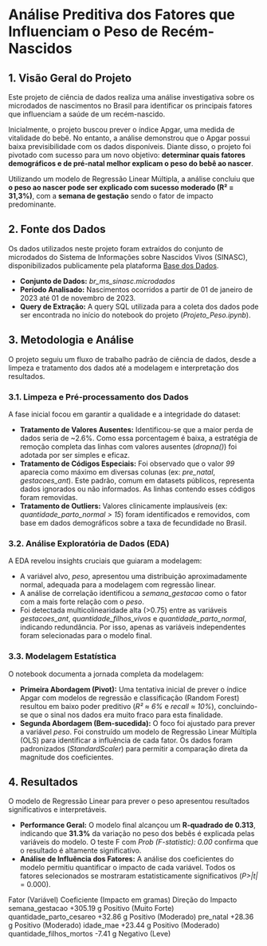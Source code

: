 # Análise Preditiva dos Fatores que Influenciam o Peso de Recém-Nascidos

## 1. Visão Geral do Projeto
Este projeto de ciência de dados realiza uma análise investigativa sobre os microdados de nascimentos no Brasil para identificar os principais fatores que influenciam a saúde de um recém-nascido.

Inicialmente, o projeto buscou prever o índice Apgar, uma medida de vitalidade do bebê. No entanto, a análise demonstrou que o Apgar possui baixa previsibilidade com os dados disponíveis. Diante disso, o projeto foi pivotado com sucesso para um novo objetivo: **determinar quais fatores demográficos e de pré-natal melhor explicam o peso do bebê ao nascer**.

Utilizando um modelo de Regressão Linear Múltipla, a análise concluiu que **o peso ao nascer pode ser explicado com sucesso moderado (R² = 31,3%)**, com a **semana de gestação** sendo o fator de impacto predominante.

## 2. Fonte dos Dados
Os dados utilizados neste projeto foram extraídos do conjunto de microdados do Sistema de Informações sobre Nascidos Vivos (SINASC), disponibilizados publicamente pela plataforma [Base dos Dados](https://basedosdados.org/).

- **Conjunto de Dados:** *br_ms_sinasc.microdados*
- **Período Analisado:** Nascimentos ocorridos a partir de 01 de janeiro de 2023 até 01 de novembro de 2023.
- **Query de Extração:** A query SQL utilizada para a coleta dos dados pode ser encontrada no início do notebook do projeto (*Projeto_Peso.ipynb*).

## 3. Metodologia e Análise
O projeto seguiu um fluxo de trabalho padrão de ciência de dados, desde a limpeza e tratamento dos dados até a modelagem e interpretação dos resultados.

### 3.1. Limpeza e Pré-processamento dos Dados
A fase inicial focou em garantir a qualidade e a integridade do dataset:

- **Tratamento de Valores Ausentes:** Identificou-se que a maior perda de dados seria de ~2.6%. Como essa porcentagem é baixa, a estratégia de remoção completa das linhas com valores ausentes (*dropna()*) foi adotada por ser simples e eficaz.
- **Tratamento de Códigos Especiais:** Foi observado que o valor *99* aparecia como máximo em diversas colunas (ex: *pre_natal*, *gestacoes_ant*). Este padrão, comum em datasets públicos, representa dados ignorados ou não informados. As linhas contendo esses códigos foram removidas.
- **Tratamento de Outliers:** Valores clinicamente implausíveis (ex: *quantidade_parto_normal > 15*) foram identificados e removidos, com base em dados demográficos sobre a taxa de fecundidade no Brasil.

### 3.2. Análise Exploratória de Dados (EDA)
A EDA revelou insights cruciais que guiaram a modelagem:

- A variável alvo, *peso*, apresentou uma distribuição aproximadamente normal, adequada para a modelagem com regressão linear.
- A análise de correlação identificou a *semana_gestacao* como o fator com a mais forte relação com o *peso*.
- Foi detectada multicolinearidade alta (>0.75) entre as variáveis *gestacoes_ant*, *quantidade_filhos_vivos* e *quantidade_parto_normal*, indicando redundância. Por isso, apenas as variáveis independentes foram selecionadas para o modelo final.

### 3.3. Modelagem Estatística
O notebook documenta a jornada completa da modelagem:

- **Primeira Abordagem (Pivot):** Uma tentativa inicial de prever o índice Apgar com modelos de regressão e classificação (Random Forest) resultou em baixo poder preditivo (*R² ≈ 6%* e *recall ≈ 10%*), concluindo-se que o sinal nos dados era muito fraco para esta finalidade.
- **Segunda Abordagem (Bem-sucedida):** O foco foi ajustado para prever a variável *peso*. Foi construído um modelo de Regressão Linear Múltipla (OLS) para identificar a influência de cada fator. Os dados foram padronizados (*StandardScaler*) para permitir a comparação direta da magnitude dos coeficientes.

## 4. Resultados
O modelo de Regressão Linear para prever o peso apresentou resultados significativos e interpretáveis.

- **Performance Geral:** O modelo final alcançou um **R-quadrado de 0.313**, indicando que **31.3%** da variação no peso dos bebês é explicada pelas variáveis do modelo. O teste F com *Prob (F-statistic): 0.00* confirma que o resultado é altamente significativo.
- **Análise de Influência dos Fatores:** A análise dos coeficientes do modelo permitiu quantificar o impacto de cada variável. Todos os fatores selecionados se mostraram estatisticamente significativos (*P>|t|* = 0.000).

Fator (Variável)	Coeficiente (Impacto em gramas)	Direção do Impacto
semana_gestacao	+305.19 g	Positivo (Muito Forte)
quantidade_parto_cesareo	+32.86 g	Positivo (Moderado)
pre_natal	+28.36 g	Positivo (Moderado)
idade_mae	+23.44 g	Positivo (Moderado)
quantidade_filhos_mortos	-7.41 g	Negativo (Leve)
